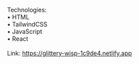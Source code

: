 Technologies:
<br>
• HTML
<br>
• TailwindCSS
<br>
• JavaScript
<br>
• React
<br>
<br>
Link: https://glittery-wisp-1c9de4.netlify.app


